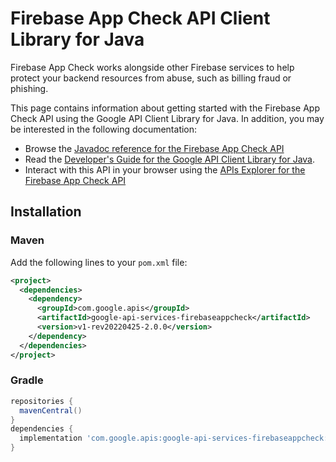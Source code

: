 # Firebase App Check API Client Library for Java

Firebase App Check works alongside other Firebase services to help protect your backend resources from abuse, such as billing fraud or phishing.

This page contains information about getting started with the Firebase App Check API
using the Google API Client Library for Java. In addition, you may be interested
in the following documentation:

* Browse the [Javadoc reference for the Firebase App Check API][javadoc]
* Read the [Developer's Guide for the Google API Client Library for Java][google-api-client].
* Interact with this API in your browser using the [APIs Explorer for the Firebase App Check API][api-explorer]

## Installation

### Maven

Add the following lines to your `pom.xml` file:

```xml
<project>
  <dependencies>
    <dependency>
      <groupId>com.google.apis</groupId>
      <artifactId>google-api-services-firebaseappcheck</artifactId>
      <version>v1-rev20220425-2.0.0</version>
    </dependency>
  </dependencies>
</project>
```

### Gradle

```gradle
repositories {
  mavenCentral()
}
dependencies {
  implementation 'com.google.apis:google-api-services-firebaseappcheck:v1-rev20220425-2.0.0'
}
```

[javadoc]: https://googleapis.dev/java/google-api-services-firebaseappcheck/latest/index.html
[google-api-client]: https://github.com/googleapis/google-api-java-client/
[api-explorer]: https://developers.google.com/apis-explorer/#p/firebaseappcheck/v1/
